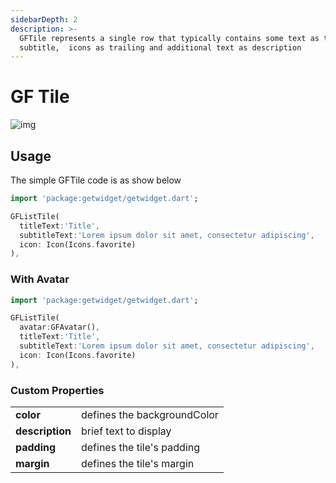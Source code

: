 ```yaml
---
sidebarDepth: 2
description: >-
  GFTile represents a single row that typically contains some text as title,
  subtitle,  icons as trailing and additional text as description
---
```


# GF Tile

![img](https://ik.imagekit.io/ionicfirebaseapp/docs/tr:dpr-auto,tr:w-auto/Tiles_2x_NFyiWgtQc.png)

## Usage

The simple GFTile code is as show below

```dart
import 'package:getwidget/getwidget.dart';

GFListTile(
  titleText:'Title',
  subtitleText:'Lorem ipsum dolor sit amet, consectetur adipiscing',
  icon: Icon(Icons.favorite)
),
```

### With Avatar

```dart
import 'package:getwidget/getwidget.dart';

GFListTile(
  avatar:GFAvatar(),
  titleText:'Title',
  subtitleText:'Lorem ipsum dolor sit amet, consectetur adipiscing',
  icon: Icon(Icons.favorite)
),
```

### Custom Properties

|  |  |
| :--- | :--- |
| **color** | defines the backgroundColor |
| **description** | brief text to display |
| **padding** | defines the tile's padding |
| **margin** | defines the tile's margin |




